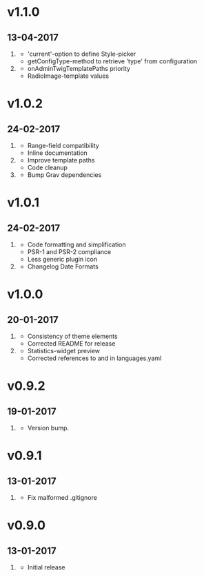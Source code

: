 # v1.1.0
## 13-04-2017

1. [](#new)
    * 'current'-option to define Style-picker
    * getConfigType-method to retrieve 'type' from configuration
2. [](#bugfix)
    * onAdminTwigTemplatePaths priority
    * RadioImage-template values

# v1.0.2
## 24-02-2017

1. [](#new)
    * Range-field compatibility
    * Inline documentation
2. [](#improved)
    * Improve template paths
    * Code cleanup
3. [](#bugfix)
    * Bump Grav dependencies

# v1.0.1
## 24-02-2017

1. [](#improved)
    * Code formatting and simplification
    * PSR-1 and PSR-2 compliance
    * Less generic plugin icon
2. [](#bugfix)
    * Changelog Date Formats

# v1.0.0
## 20-01-2017

1. [](#improved)
    * Consistency of theme elements
    * Corrected README for release
2. [](#bugfix)
    * Statistics-widget preview
    * Corrected references to and in languages.yaml

# v0.9.2
## 19-01-2017

1. [](#bugfix)
    * Version bump.

# v0.9.1
## 13-01-2017

1. [](#bugfix)
    * Fix malformed .gitignore

# v0.9.0
## 13-01-2017

1. [](#new)
    * Initial release
